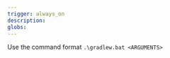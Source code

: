 ```yaml
---
trigger: always_on
description: 
globs: 
---
```


Use the command format `.\gradlew.bat <ARGUMENTS>`